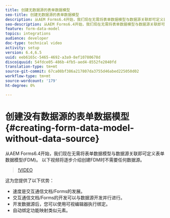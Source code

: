 ```yaml
---
title: 创建无数据源的表单数据模型
seo-title: 创建无数据源的表单数据模型
description: 从AEM Forms6.4开始，我们现在无需将表单数据模型与数据源关联即可定义表单数据模型(FDM)。 以下视频将逐步介绍创建FDM时不需要任何数据源。
seo-description: 从AEM Forms6.4开始，我们现在无需将表单数据模型与数据源关联即可定义表单数据模型(FDM)。 以下视频将逐步介绍创建FDM时不需要任何数据源。
feature: form-data-model
topics: integrations
audience: developer
doc-type: technical video
activity: setup
version: 6.4,6.5
uuid: eeb6165c-5465-4692-a3a9-8ef10780678d
discoiquuid: 54fdce05-486b-4fb5-aed4-8552fe2040fd
translation-type: tm+mt
source-git-commit: 67ca08bf386a217807da3755d46abed225050d02
workflow-type: tm+mt
source-wordcount: '179'
ht-degree: 0%

---
```



# 创建没有数据源的表单数据模型{#creating-form-data-model-without-data-source}

从AEM Forms6.4开始，我们现在无需将表单数据模型与数据源关联即可定义表单数据模型(FDM)。 以下视频将逐步介绍创建FDM时不需要任何数据源。

>[!VIDEO](https://video.tv.adobe.com/v/21414/?quality=9&learn=on)

这为您提供了以下优势：

* 速度是交互通信文档/Forms的发展。
* 交互通信文档/Forms的开发可以与数据源开发并行进行。
* 开发数据源后，您可以使用可视编辑器执行绑定。
* 自动绑定功能映射类似元素。

